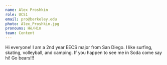 ```yaml
---
name: Alex Proshkin
role: UCS1
email: pro@berkeley.edu
photo: Alex_Proshkin.jpg
pronouns: He/Him
team: Content
---
```

Hi everyone! I am a 2nd year EECS major from San Diego. I like surfing, skating, volleyball, and camping. If you happen to see me in Soda come say hi! Go bears!!!